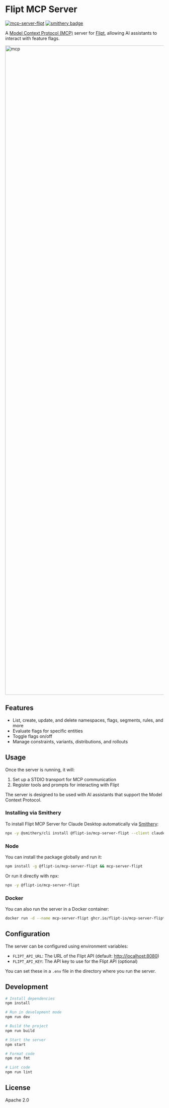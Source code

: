 # Flipt MCP Server

[![mcp-server-flipt](https://img.shields.io/npm/v/@flipt-io/mcp-server-flipt?label=%40flipt-io%2Fmcp-server-flipt)](https://www.npmjs.com/package/@flipt-io/mcp-server-flipt)
[![smithery badge](https://smithery.ai/badge/@flipt-io/mcp-server-flipt)](https://smithery.ai/install/@flipt-io/mcp-server-flipt)

A [Model Context Protocol (MCP)](https://modelcontextprotocol.io/) server for [Flipt](https://flipt.io), allowing AI assistants to interact with feature flags.

<img width="2060" alt="mcp" src="https://github.com/user-attachments/assets/cc32a6dd-5368-43c1-897a-a0ccfeeacaf0" />

## Features

- List, create, update, and delete namespaces, flags, segments, rules, and more
- Evaluate flags for specific entities
- Toggle flags on/off
- Manage constraints, variants, distributions, and rollouts

## Usage

Once the server is running, it will:

1. Set up a STDIO transport for MCP communication
2. Register tools and prompts for interacting with Flipt

The server is designed to be used with AI assistants that support the Model Context Protocol.

### Installing via Smithery

To install Flipt MCP Server for Claude Desktop automatically via [Smithery](https://smithery.ai/install/@flipt-io/mcp-server-flipt):

```bash
npx -y @smithery/cli install @flipt-io/mcp-server-flipt --client claude
```

### Node

You can install the package globally and run it:

```bash
npm install -g @flipt-io/mcp-server-flipt && mcp-server-flipt
```

Or run it directly with npx:

```bash
npx -y @flipt-io/mcp-server-flipt
```

### Docker

You can also run the server in a Docker container:

```bash
docker run -d --name mcp-server-flipt ghcr.io/flipt-io/mcp-server-flipt:latest
```

## Configuration

The server can be configured using environment variables:

- `FLIPT_API_URL`: The URL of the Flipt API (default: <http://localhost:8080>)
- `FLIPT_API_KEY`: The API key to use for the Flipt API (optional)

You can set these in a `.env` file in the directory where you run the server.

## Development

```bash
# Install dependencies
npm install

# Run in development mode
npm run dev

# Build the project
npm run build

# Start the server
npm start

# Format code
npm run fmt

# Lint code
npm run lint
```

## License

Apache 2.0
